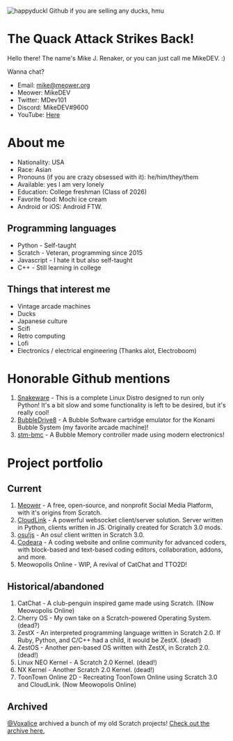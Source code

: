 ![happyduckl](https://user-images.githubusercontent.com/12957745/212131163-fc58ad67-7b74-4623-8aa1-4aa0bef393ad.PNG)
Github if you are selling any ducks, hmu

# The Quack Attack Strikes Back!

Hello there! The name's Mike J. Renaker, or you can just call me MikeDEV. :)

Wanna chat?

* Email: mike@meower.org
* Meower: MikeDEV
* Twitter: MDev101
* Discord: MikeDEV#9600
* YouTube: [Here](https://www.youtube.com/@mikedev101)

# About me
* Nationality: USA
* Race: Asian
* Pronouns (if you are crazy obsessed with it): he/him/they/them
* Available: yes I am very lonely
* Education: College freshman (Class of 2026)
* Favorite food: Mochi ice cream
* Android or iOS: Android FTW.

## Programming languages
* Python - Self-taught
* Scratch - Veteran, programming since 2015
* Javascript - I hate it but also self-taught
* C++ - Still learning in college

## Things that interest me
* Vintage arcade machines
* Ducks
* Japanese culture
* Scifi
* Retro computing
* Lofi
* Electronics / electrical engineering (Thanks alot, Electroboom)

# Honorable Github mentions
1. [Snakeware](https://github.com/joshiemoore/snakeware) - This is a complete Linux Distro designed to run only Python! It's a bit slow and some functionality is left to be desired, but it's really cool!
2. [BubbleDrive8](https://github.com/ika-musume/BubbleDrive8) - A Bubble Software cartridge emulator for the Konami Bubble System (my favorite arcade machine)!
3. [stm-bmc](https://github.com/evilwombat/stm-bmc) - A Bubble Memory controller made using modern electronics!

# Project portfolio
## Current
1. [Meower](https://github.com/meower-media-co/) - A free, open-source, and nonprofit Social Media Platform, with it's origins from Scratch.
2. [CloudLink](https://github.com/MikeDev101/cloudlink) - A powerful websocket client/server solution. Server written in Python, clients written in JS. Originally created for Scratch 3.0 mods.
3. [osu!js](https://github.com/TheEggo58/osujs-master) - An osu! client written in Scratch 3.0.
4. [Codeara](https://github.com/CodearaEditor) - A coding website and online community for advanced coders, with block-based and text-based coding editors, collaboration, addons, and more.
5. Meowopolis Online - WIP, A revival of CatChat and TTO2D!

## Historical/abandoned
1. CatChat - A club-penguin inspired game made using Scratch. ((Now Meowopolis Online)
2. Cherry OS - My own take on a Scratch-powered Operating System. (dead?)
3. ZestX - An interpreted programming language written in Scratch 2.0. If Ruby, Python, and C/C++ had a child, it would be ZestX. (dead!)
4. ZestOS - Another pen-based OS written with ZestX, in Scratch 2.0. (dead!)
5. Linux NEO Kernel - A Scratch 2.0 Kernel. (dead!)
6. NX Kernel - Another Scratch 2.0 Kernel. (dead!)
7. ToonTown Online 2D - Recreating ToonTown Online using Scratch 3.0 and CloudLink. (Now Meowopolis Online)

## Archived
[@Voxalice](https://github.com/Voxalice/) archived a bunch of my old Scratch projects! [Check out the archive here.](https://github.com/Voxalice/MikeDEV-Archive/tree/main)
